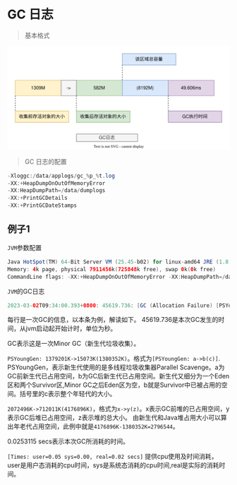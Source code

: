 # GC 日志

> 基本格式

![jvm-gc-log-2023-01-11.drawio.svg](./images/jvm-gc-log-2023-01-11.drawio.svg)

> GC 日志的配置

```java
-Xloggc:/data/applogs/gc_%p_%t.log
-XX:+HeapDumpOnOutOfMemoryError
-XX:HeapDumpPath=/data/dumplogs
-XX:+PrintGCDetails
-XX:+PrintGCDateStamps 
```

## 例子1

`JVM`参数配置

```java
Java HotSpot(TM) 64-Bit Server VM (25.45-b02) for linux-amd64 JRE (1.8.0_45-b14), built on Apr 10 2015 10:07:45 by "java_re" with gcc 4.3.0 20080428 (Red Hat 4.3.0-8)
Memory: 4k page, physical 7911456k(725848k free), swap 0k(0k free)
CommandLine flags: -XX:+HeapDumpOnOutOfMemoryError -XX:HeapDumpPath=/data/gclogs/ -XX:InitialHeapSize=4294967296 -XX:+ManagementServer -XX:MaxHeapSize=4294967296 -XX:MaxMetaspaceSize=536870912 -XX:MetaspaceSize=268435456 -XX:+PrintGC -XX:+PrintGCDateStamps -XX:+PrintGCDetails -XX:+PrintGCTimeStamps -XX:+UseCompressedClassPointers -XX:+UseCompressedOops -XX:+UseParallelGC
```

`JVM`的GC日志

```java
2023-03-02T09:34:00.393+0800: 45619.736: [GC (Allocation Failure) [PSYoungGen: 1379201K->15073K(1380352K)] 2072496K->712011K(4176896K), 0.0253115 secs] [Times: user=0.05 sys=0.00, real=0.02 secs]
```

每行是一次GC的信息，以本条为例，解读如下。
45619.736是本次GC发生的时间，从jvm启动起开始计时，单位为秒。

GC表示这是一次Minor GC（新生代垃圾收集）。

`PSYoungGen: 1379201K->15073K(1380352K)`。格式为`[PSYoungGen: a->b(c)]`.
PSYoungGen，表示新生代使用的是多线程垃圾收集器Parallel Scavenge。a为GC前新生代已占用空间，b为GC后新生代已占用空间。新生代又细分为一个Eden区和两个Survivor区,Minor GC之后Eden区为空，b就是Survivor中已被占用的空间。括号里的c表示整个年轻代的大小。

`2072496K->712011K(4176896K)`，格式为`x->y(z)`。x表示GC前堆的已占用空间，y表示GC后堆已占用空间，z表示堆的总大小。
由新生代和Java堆占用大小可以算出年老代占用空间，此例中就是`4176896K-1380352K=2796544`。

0.0253115 secs表示本次GC所消耗的时间。

`[Times: user=0.05 sys=0.00, real=0.02 secs]` 提供cpu使用及时间消耗，user是用户态消耗的cpu时间，sys是系统态消耗的cpu时间,real是实际的消耗时间。

